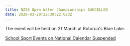 ```yaml
---
title: NZSS Open Water Championships CANCELLED
date: 2020-03-20T22:39:22.023Z
---
```

The event will be held on 21 March at Rotorua's Blue Lake.  

[School Sport Events on National Calendar Suspended](https://l.facebook.com/l.php?u=http%3A%2F%2Fwww.nzsssc.org.nz%2Fnewsarticle%2F88188%3FnewsfeedId%3D51035%26fbclid%3DIwAR1NXVSgtxmgjpCQNFfG8ateyK8649wz757qdjaCcUTeFqmek1jZU-3ujyg&h=AT3u2adWDBE2m95-QTniTnYz26hlu7pWciw8R7iJg7jMNLwYFS4SpYp6tEqVAwbdmUfm2lRD9_wsLljPSKDcCr7QQ7-UV5MT6WqGrSMkb15IKQj7Q6b18FxWAxmvgQWbZEDqes-PLsfi_gZn56vRPLHszEFDlTItuRM3-rSBlTxdrm59nrAUtGCn-IFMCZYCFtO2BbakqCRVJ2Vdv1nVDq0drY8syhmupHlht6b38y7o-dMXa8VLxU1DLcyjsY4ztfWHvuHygA7EfBIIEpiGilMBa72WqGPS0TztP_8CS-HsTVJOZzdm0vw8ehmeMnu_dKGPUVlqsTsV1rLJyhdCWc6ibs9n_xnnM80bxRC4cVqPCEJCgbtplq7HYGBWsJx10sOJ4kvXyGjGGZM9daNuNsjmm5wlykaftSbS2Qx0mBYuaUnwOLYEB5nERj6rPtmcEIbR_860EbvnTqnwwHhZBm_tU-YFHqpEnkLaVwtsBAQG_56fFHI3i8uDyGbgIixYSHI9c_lQcGOZD1usZUGG_ahCstiz1czfWVSFHqfWIsZhDn5ggO34MpPAmftPt1G-qTL1WYKVv6dds5YZMkUSBcpCQe5rkGTKRB0_WbeBFr6n0TxstlKTMrK1u4ioxm_04vwN)